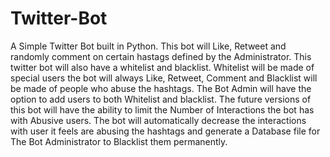 # Twitter-Bot
A Simple Twitter Bot built in Python. This bot will Like, Retweet and randomly comment on certain hastags defined by the Administrator. This twitter bot will also have a whitelist and blacklist. Whitelist will be made of special users the bot will always Like, Retweet, Comment and Blacklist will be made of people who abuse the hashtags. The Bot Admin will have the option to add users to both Whitelist and blacklist.
The future versions of this bot will have the ability to limit the Number of Interactions the bot has with Abusive users. The bot will automatically decrease the interactions with user it feels are abusing the hashtags and generate a Database file for The Bot Administrator to Blacklist them permanently.
